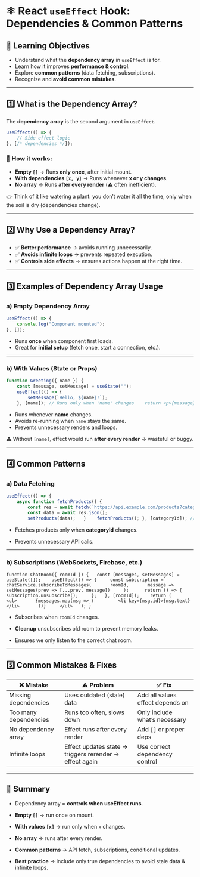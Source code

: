 # ⚛️ React `useEffect` Hook: Dependencies & Common Patterns

## 🎯 Learning Objectives

- Understand what the **dependency array** in `useEffect` is for.
- Learn how it improves **performance & control**.
- Explore **common patterns** (data fetching, subscriptions).
- Recognize and **avoid common mistakes**.

---

## 1️⃣ What is the Dependency Array?

The **dependency array** is the second argument in `useEffect`.

```js
useEffect(() => {   
	// Side effect logic 
}, [/* dependencies */]);
```

### 🔹 How it works:

- **Empty `[]`** → Runs **only once**, after initial mount.
- **With dependencies `[x, y]`** → Runs whenever **x or y changes**.
- **No array** → Runs **after every render** (⚠️ often inefficient).

👉 Think of it like watering a plant: you don’t water it all the time, only when the soil is dry (dependencies change).

---

## 2️⃣ Why Use a Dependency Array?

- ✅ **Better performance** → avoids running unnecessarily.
- ✅ **Avoids infinite loops** → prevents repeated execution.
- ✅ **Controls side effects** → ensures actions happen at the right time.

---

## 3️⃣ Examples of Dependency Array Usage

### a) Empty Dependency Array

```js
useEffect(() => {   
	console.log("Component mounted"); 
}, []);
```

- Runs **once** when component first loads.
- Great for **initial setup** (fetch once, start a connection, etc.).

---

### b) With Values (State or Props)

```js
function Greeting({ name }) {   
	const [message, setMessage] = useState("");    
	useEffect(() => {     
		setMessage(`Hello, ${name}!`);   
	}, [name]); // Runs only when 'name' changes    return <p>{message}</p>; }
```

- Runs whenever **name** changes.
- Avoids re-running when `name` stays the same.
- Prevents unnecessary renders and loops.

⚠️ Without `[name]`, effect would run **after every render** → wasteful or buggy.

---

## 4️⃣ Common Patterns

### a) **Data Fetching**

```js
useEffect(() => {   
	async function fetchProducts() {     
		const res = await fetch(`https://api.example.com/products?category=${categoryId}`);     
		const data = await res.json();     
		setProducts(data);   }    fetchProducts(); }, [categoryId]); // runs when categoryId changes
```

- Fetches products only when **categoryId** changes.
    
- Prevents unnecessary API calls.
    

---

### b) **Subscriptions (WebSockets, Firebase, etc.)**

`function ChatRoom({ roomId }) {   const [messages, setMessages] = useState([]);    useEffect(() => {     const subscription = chatService.subscribeToMessages(       roomId,       message => setMessages(prev => [...prev, message])     );      return () => {       subscription.unsubscribe();     };   }, [roomId]);    return (     <ul>       {messages.map(msg => (         <li key={msg.id}>{msg.text}</li>       ))}     </ul>   ); }`

- Subscribes when `roomId` changes.
    
- **Cleanup** unsubscribes old room to prevent memory leaks.
    
- Ensures we only listen to the correct chat room.
    

---

## 5️⃣ Common Mistakes & Fixes

|❌ Mistake|⚠️ Problem|✅ Fix|
|---|---|---|
|Missing dependencies|Uses outdated (stale) data|Add all values effect depends on|
|Too many dependencies|Runs too often, slows down|Only include what’s necessary|
|No dependency array|Effect runs after every render|Add `[]` or proper deps|
|Infinite loops|Effect updates state → triggers rerender → effect again|Use correct dependency control|

---

## 🎯 Summary

- Dependency array = **controls when useEffect runs**.
    
- **Empty `[]`** → run once on mount.
    
- **With values `[x]`** → run only when `x` changes.
    
- **No array** → runs after every render.
    
- **Common patterns** → API fetch, subscriptions, conditional updates.
    
- **Best practice** → include only true dependencies to avoid stale data & infinite loops.